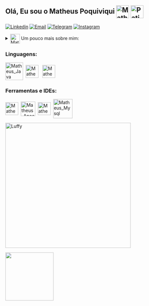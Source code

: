 ##   Olá, Eu sou o Matheus Poquiviqui  <img align="center" alt="Matheus_Pc" height="40" width="40" src="https://img.icons8.com/?size=100&id=6ZykPdrIRlfz&format=png&color=000000"> <img align="center" alt="Patinho" width="40px" src="https://tenor.com/pt-BR/view/duck-dancing-duck-pixel-gif-22805949.gif">


[![Linkedin](https://img.shields.io/badge/LinkedIn-0077B5?style=for-the-badge&logo=linkedin&logoColor=white)](https://www.linkedin.com/in/matheus-poquiviqui-097813303/?trk=opento_sprofile_details)
[![Email](https://img.shields.io/badge/Gmail-D14836?style=for-the-badge&logo=gmail&logoColor=white)](mailto:matheuspoquiviqui7@gmail.com)
[![Telegram](https://img.shields.io/badge/Telegram-2CA5E0?style=for-the-badge&logo=telegram&logoColor=white)](https://t.me/Matheuspoquiviqui)
[![Instagram](https://img.shields.io/badge/Instagram-E4405F?style=for-the-badge&logo=instagram&logoColor=white)](https://www.instagram.com/matheus_poquiviqui/?hl=pt-br)

<details>
  <summary> <img align="center" alt="Matheus_Pc" height="30" width="30" src="https://img.icons8.com/?size=100&id=111473&format=png&color=FFFFFF"> Um pouco mais sobre mim:</summary>

  - 🎓 Estudante no segundo período de Ciências da Computação, estou mergulhando no mundo da programação e desenvolvimento de software.

  - 💻 Atualmente, tenho experiência em Java, análise de dados e programação orientada a objetos (POO). Estou sempre buscando aprender mais e aplicar essas habilidades em projetos interessantes.

  - ⚡ Estou ansiosamente a procura de uma oportunidade para colaborar em projetos que me desafiem e me permitam crescer como profissional. Quero continuar evoluindo profissionalmente enquanto me divirto programando.
<details>
  <summary>👔 Tecnologias que uso em meu trabalho atual:</summary><br>
  <img align="center" alt="Matheus_WhatsApp" height="40" width="40" src="https://img.icons8.com/?size=100&id=16713&format=png&color=000000">
  <img align="center" alt="Matheus_Corel" height="35" width="35" src="https://img.icons8.com/color/48/000000/coreldraw.png" alt="coreldraw">
  <img align="center" alt="Matheus_Photoshop" height="35" width="35" src="https://cdn.jsdelivr.net/gh/devicons/devicon@latest/icons/photoshop/photoshop-original.svg">
  <img align="center" alt="Matheus_Word" height="40" width="40" src="https://img.icons8.com/?size=100&id=117563&format=png&color=000000">
  <img align="center" alt="Matheus_Excel" height="40" width="40" src="https://img.icons8.com/?size=100&id=117561&format=png&color=000000">

</details>
</details>

### Linguagens:
<div style="display: inline_block">
  <img align="center" alt="Matheus_Java" height="55" width="55" src="https://cdn.jsdelivr.net/gh/devicons/devicon@latest/icons/java/java-original-wordmark.svg">&nbsp;
  <img align="center" alt="Matheus_Html" height="40" width="40" src="https://cdn.jsdelivr.net/gh/devicons/devicon@latest/icons/html5/html5-original.svg">&nbsp;&nbsp;
  <img align="center" alt="Matheus_Css" height="40" width="40" src="https://cdn.jsdelivr.net/gh/devicons/devicon@latest/icons/css3/css3-original.svg">&nbsp;

</div>


### Ferramentas e IDEs:
<div style="display: inline_block">
  <img align="center" alt="Matheus_VsCode" height="40" width="40" src="https://cdn.jsdelivr.net/gh/devicons/devicon@latest/icons/vscode/vscode-original.svg">&nbsp;
  <img align="center" alt="Matheus_Apache" height="45" width="45" src="https://img.icons8.com/?size=100&id=4djt356tq8UO&format=png&color=000000">&nbsp;
  <img align="center" alt="Matheus_Eclipse" height="40" width="40" src="https://cdn.jsdelivr.net/gh/devicons/devicon@latest/icons/eclipse/eclipse-original.svg">&nbsp;
  <img align="center" alt="Matheus_Mysql" height="60" width="60" src="https://cdn.jsdelivr.net/gh/devicons/devicon@latest/icons/mysql/mysql-plain-wordmark.svg">&nbsp;
</div>

<!-- GIF -->
<img align="center" alt="Luffy" width="390px" src="https://tenor.com/pt-BR/view/luffy-gear-5-gif-7578377078938294016.gif"><br>

<div>
   <a href="https://github.com/mandybang">
   <img height="150em" src="https://github-readme-stats.vercel.app/api/top-langs/?username=matheuspoquiviqui&layout=compact&langs_count=6&theme=default"/>
   <!img height="170em" src="https://github-readme-stats.vercel.app/api?username=matheuspoquiviqui&theme=dark_icons=true"/>
</div>


